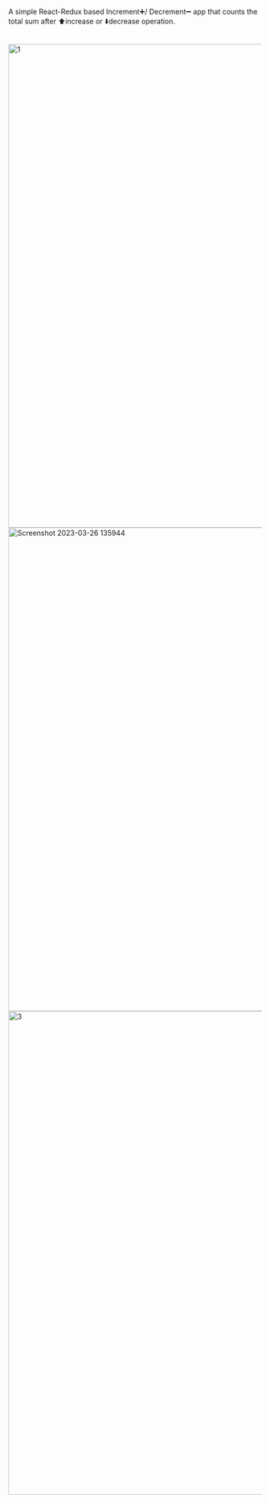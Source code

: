 A simple React-Redux based Increment➕/ Decrement➖ app
that counts the total sum after ⬆️increase or ⬇️decrease  operation.
<br>
<br>

<img width="960" alt="1" src="https://user-images.githubusercontent.com/86284486/227764250-5e0ebaba-5363-4d7c-b3f6-6c39d2a1f901.png">
<img width="960" alt="Screenshot 2023-03-26 135944" src="https://user-images.githubusercontent.com/86284486/227764336-2b92d005-d58c-4976-b75d-fe6e0882482d.png">
<img width="960" alt="3" src="https://user-images.githubusercontent.com/86284486/227764254-928cad47-1360-46be-a17c-350ed698cbcc.png">

